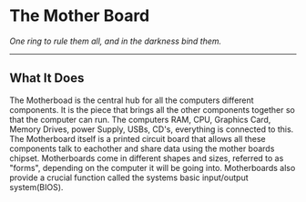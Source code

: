 # The Mother Board
_One ring to rule them all, and in the darkness bind them._



***

## What It Does
The Motherboad is the central hub for all the computers different components. It is the piece that brings all the other components together so that the computer can run. The computers RAM, CPU, Graphics Card, Memory Drives, power Supply, USBs, CD's, everything is connected to this. The Motherboard itself is a printed circuit board that allows all these components talk to eachother and share data using the mother boards chipset. Motherboards come in different shapes and sizes, referred to as "forms", depending on the computer it will be going into. Motherboards also provide a crucial function called the systems basic input/output system(BIOS).
